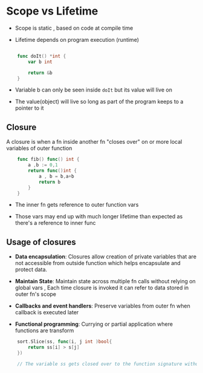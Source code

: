 # Scope vs Lifetime

- Scope is static , based on code at compile time

- Lifetime depends on program execution (runtime)

```go

    func doIt() *int {
        var b int

        return &b
    }
```
- Variable b can only be seen inside ``doIt`` but its value will live on

- The value(object) will live so long as part of the program keeps to a pointer to it

## Closure

A closure is when a fn inside another fn "closes over" on or more local variables of outer function

```go
    func fib() func() int {
        a ,b := 0,1
        return func()int {
            a , b = b,a+b
            return b
        }
    }
```
- The inner fn gets reference to outer function vars

- Those vars may end up with much longer lifetime than expected as there's a reference to inner func

## Usage of closures

- **Data encapsulation**: Closures allow creation of private variables that are not accessible from outside function which helps encapsulate and protect data.

- **Maintain State**: Maintain state across multiple fn calls without relying on global vars , Each time closure is invoked it can refer to data stored in outer fn's scope

- **Callbacks and event handlers**: Preserve variables from outer fn when callback is executed later

- **Functional programming**: Currying or partial application where functions are transform


```go
    sort.Slice(ss, func(i, j int )bool{
        return ss[i] > s[j]
    })

    // The variable ss gets closed over to the function signature without being passed explicitly as parameter
```
